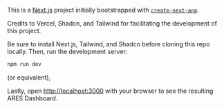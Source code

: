 This is a [Next.js](https://nextjs.org) project initially bootstrapped with [`create-next-app`](https://nextjs.org/docs/app/api-reference/cli/create-next-app).

Credits to Vercel, Shadcn, and Tailwind for facilitating the development of this project.

Be sure to install Next.js, Tailwind, and Shadcn before cloning this repo locally. Then, run the development server:
```bash
npm run dev
```
(or equivalent),

Lastly, open [http://localhost:3000](http://localhost:3000) with your browser to see the resulting ARES Dashboard.